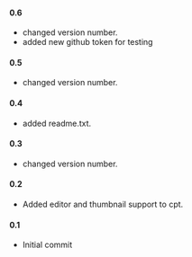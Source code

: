 #### 0.6
* changed version number.
* added new github token for testing

#### 0.5
* changed version number.

#### 0.4
* added readme.txt.

#### 0.3
* changed version number.

#### 0.2
* Added editor and thumbnail support to cpt.

#### 0.1
* Initial commit
